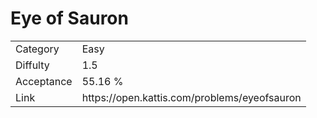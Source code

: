 # Eye of Sauron

<table>
    <tr>
        <td>Category</td>
        <td>Easy</td>
    </tr>
    <tr>
        <td>Diffulty</td>
        <td>1.5</td>
    </tr>
    <tr>
        <td>Acceptance</td>
        <td>55.16 %</td>
    </tr>
    <tr>
        <td>Link</td>
        <td>https://open.kattis.com/problems/eyeofsauron</td>
    </tr>
</table>